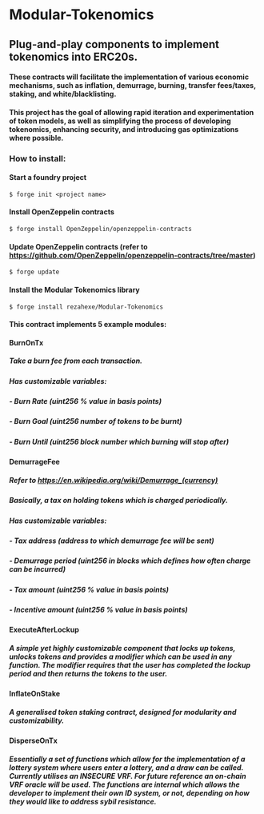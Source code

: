# Modular-Tokenomics

## Plug-and-play components to implement tokenomics into ERC20s.

#### These contracts will facilitate the implementation of various economic mechanisms, such as inflation, demurrage, burning, transfer fees/taxes, staking, and white/blacklisting. 

#### This project has the goal of allowing rapid iteration and experimentation of token models, as well as simplifying the process of developing tokenomics, enhancing security, and introducing gas optimizations where possible.

### How to install:

#### Start a foundry project
```
$ forge init <project name>
```

#### Install OpenZeppelin contracts
```
$ forge install OpenZeppelin/openzeppelin-contracts
```

#### Update OpenZeppelin contracts (refer to https://github.com/OpenZeppelin/openzeppelin-contracts/tree/master)
```
$ forge update
```

#### Install the Modular Tokenomics library
```
$ forge install rezahexe/Modular-Tokenomics
```



#### This contract implements 5 example modules:

#### BurnOnTx
##### Take a burn fee from each transaction.
##### Has customizable variables:
#####   - Burn Rate (uint256 % value in basis points)
#####   - Burn Goal (uint256 number of tokens to be burnt)
#####   - Burn Until (uint256 block number which burning will stop after)


#### DemurrageFee
##### Refer to https://en.wikipedia.org/wiki/Demurrage_(currency)
##### Basically, a tax on holding tokens which is charged periodically.
##### Has customizable variables:
#####   - Tax address (address to which demurrage fee will be sent)
#####   - Demurrage period (uint256 in blocks which defines how often charge can be incurred)
#####   - Tax amount (uint256 % value in basis points)
#####   - Incentive amount (uint256 % value in basis points)


#### ExecuteAfterLockup
##### A simple yet highly customizable component that locks up tokens, unlocks tokens and provides a modifier which can be used in any function. The modifier requires that the user has completed the lockup period and then returns the tokens to the user.
#####
#####
#####

#### InflateOnStake
##### A generalised token staking contract, designed for modularity and customizability.
#####
#####
#####

#### DisperseOnTx
##### Essentially a set of functions which allow for the implementation of a lottery system where users enter a lottery, and a draw can be called. Currently utilises an INSECURE VRF. For future reference an on-chain VRF oracle will be used. The functions are internal which allows the developer to implement their own ID system, or not, depending on how they would like to address sybil resistance.
#####
#####
#####